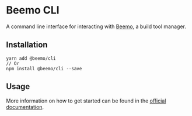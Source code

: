 # Beemo CLI

A command line interface for interacting with [Beemo](https://github.com/milesj/beemo), a build tool
manager.

## Installation

```
yarn add @beemo/cli
// Or
npm install @beemo/cli --save
```

## Usage

More information on how to get started can be found in the
[official documentation](https://github.com/milesj/beemo).
